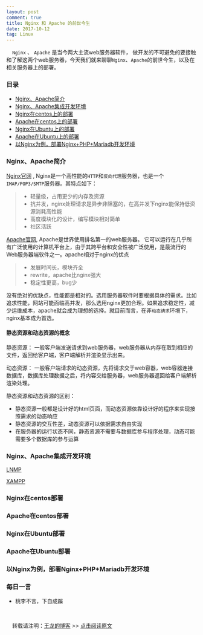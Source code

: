 ```yaml
---
layout: post
comment: true
title: Nginx 和 Apache 的前世今生
date: 2017-10-12
tag: Linux
---
```


&nbsp;&nbsp;&nbsp;&nbsp;`Nginx` 、 `Apache` 是当今两大主流web服务器软件， 做开发的不可避免的要接触和了解这两个web服务器，今天我们就来聊聊`Nginx`、`Apache`的前世今生，以及在相关服务器上的部署。

### 目录

* [Nginx、Apache简介](#brief-introduction)
* [Nginx、Apache集成开发环境](#inviroment)
* [Nginx在centos上的部署](#nginx-setup-on-centos)
* [Apache在centos上的部署](#apache-setup-on-centos)
* [Nginx在Ubuntu上的部署](#nginx-setup-on-ubuntu)
* [Apache在Ubuntu上的部署](#apache-setup-on-ubuntu)
* [以Nginx为例，部署Nginx+PHP+Mariadb开发环境](#nginx+php+mariadb)

### <a name="brief-introduction"></a>Nginx、Apache简介

[Nginx官网](https://www.nginx.com) , Nginx是一个高性能的`HTTP`和`反向代理`服务器，也是一个`IMAP/POP3/SMTP`服务器。其特点如下：
> * 轻量级，占用更少的内存及资源
> * 抗并发，nginx处理请求是异步非阻塞的，在高并发下nginx能保持低资源消耗高性能
> * 高度模块化的设计，编写模块相对简单
> * 社区活跃

[Apache官网](https://httpd.apache.org), Apache是世界使用排名第一的web服务器。 它可以运行在几乎所有广泛使用的计算机平台上，由于其跨平台和安全性被广泛使用，是最流行的Web服务器端软件之一。apache相对于nginx的优点
> *  发展时间长，模块齐全
> *  rewrite，apache比nginx强大
> *  稳定性更高，bug少

没有绝对的优缺点，性能都是相对的。选用服务器软件时要根据具体的需求。比如追求性能，网站可能面临高并发，那么选用nginx更加合理。如果追求稳定性，减少运维成本，apache就会成为理想的选择。就目前而言，在非`动态请求`环境下，nginx基本成为首选。

####   静态资源和动态资源的概念

静态资源： 一般客户端发送请求到web服务器，web服务器从内存在取到相应的文件，返回给客户端，客户端解析并渲染显示出来。

动态资源： 一般客户端请求的动态资源，先将请求交于web容器，web容器连接数据库，数据库处理数据之后，将内容交给服务器，web服务器返回给客户端解析渲染处理。

静态资源和动态资源的区别：

*  静态资源一般都是设计好的html页面，而动态资源依靠设计好的程序来实现按照需求的动态响应
*  静态资源的交互性差，动态资源可以依据需求自由实现
*  在服务器的运行状态不同，静态资源不需要与数据库参与程序处理，动态可能需要多个数据库的参与运算



### <a name="inviroment"></a>Nginx、Apache集成开发环境

[LNMP](https://lnmp.org)

[XAMPP](https://www.apachefriends.org/index.html)

### <a name="nginx-setup-on-centos"></a>Nginx在centos部署

### <a name="apache-setup-on-centos"></a>Apache在centos部署

### <a name="nginx-setup-on-ubuntu"></a>Nginx在Ubuntu部署

### <a name="apache-setup-on-ubuntu"></a>Apache在Ubuntu部署

### <a name="nginx+php+mariadb"></a>以Nginx为例，部署Nginx+PHP+Mariadb开发环境



###  每日一言

* 桃李不言，下自成蹊

<br>

&nbsp;&nbsp;&nbsp;&nbsp;转载请注明：[王龙的博客](http://wanglong.org.cn) >> [点击阅读原文](http://wanglong.org.cn/2017/10/Nginx_apache/)


